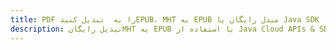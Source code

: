 ---title: PDF را به  تبدیل کنیدEPUB، MHT به EPUB مبدل رایگان یا Java SDKdescription: تبدیل رایگانMHT به EPUB با استفاده از Java Cloud APIs & SDK همچنین اسناد PDF را در Cloud ایجاد، ویرایش و رندر کنید.---